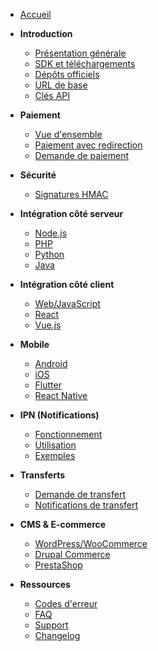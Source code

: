 - [Accueil](/)

- **Introduction**
  - [Présentation générale](introduction.md)
  - [SDK et téléchargements](sdk-telechargements.md)
  - [Dépôts officiels](depots.md)
  - [URL de base](url-base.md)
  - [Clés API](cles-api.md)

- **Paiement**
  - [Vue d'ensemble](paiement.md)
  - [Paiement avec redirection](paiement-redirection.md)
  - [Demande de paiement](demande-paiement.md)

- **Sécurité**
  - [Signatures HMAC](securite-signatures.md)

- **Intégration côté serveur**
  - [Node.js](serveur-nodejs.md)
  - [PHP](serveur-php.md)
  - [Python](serveur-python.md)
  - [Java](serveur-java.md)

- **Intégration côté client**
  - [Web/JavaScript](client-web.md)
  - [React](client-react.md)
  - [Vue.js](client-vue.md)

- **Mobile**
  - [Android](mobile-android.md)
  - [iOS](mobile-ios.md)
  - [Flutter](mobile-flutter.md)
  - [React Native](mobile-react-native.md)

- **IPN (Notifications)**
  - [Fonctionnement](ipn-fonctionnement.md)
  - [Utilisation](ipn-utilisation.md)
  - [Exemples](ipn-exemples.md)

- **Transferts**
  - [Demande de transfert](transferts.md)
  - [Notifications de transfert](transferts-notifications.md)

- **CMS & E-commerce**
  - [WordPress/WooCommerce](cms-wordpress.md)
  - [Drupal Commerce](cms-drupal.md)
  - [PrestaShop](cms-prestashop.md)

- **Ressources**
  - [Codes d'erreur](codes-erreur.md)
  - [FAQ](faq.md)
  - [Support](support.md)
  - [Changelog](changelog.md)

